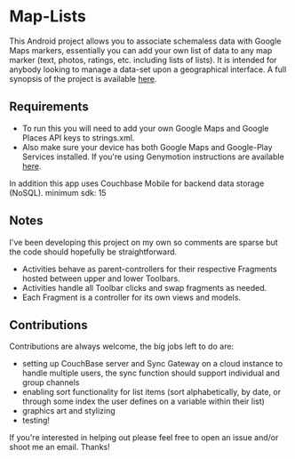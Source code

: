 # Map-Lists
This Android project allows you to associate schemaless data with Google Maps markers, essentially you can add your own list of data to any map marker (text, photos, ratings, etc. including lists of lists). It is intended for anybody looking to manage a data-set upon a geographical interface. A full synopsis of the project is available [here](http://matthewgusella.com/maplists/).

## Requirements
* To run this you will need to add your own Google Maps and Google Places API keys to strings.xml. 
* Also make sure your device has both Google Maps and Google-Play Services installed. If you're using Genymotion instructions are available [here](https://github.com/codepath/android_guides/wiki/Genymotion-2.0-Emulators-with-Google-Play-support).

In addition this app uses Couchbase Mobile for backend data storage (NoSQL). minimum sdk: 15


## Notes  
I've been developing this project on my own so comments are sparse but the code should hopefully be straightforward.

* Activities behave as parent-controllers for their respective Fragments hosted between upper and lower Toolbars.
* Activities handle all Toolbar clicks and swap fragments as needed.
* Each Fragment is a controller for its own views and models.

## Contributions
Contributions are always welcome, the big jobs left to do are:    

* setting up CouchBase server and Sync Gateway on a cloud instance to handle multiple users, the sync function should support individual and group channels    
* enabling sort functionality for list items (sort alphabetically, by date, or through some index the user defines on a variable within their list)  
* graphics art and stylizing
* testing!     

If you're interested in helping out please feel free to open an issue and/or shoot me an email. Thanks!
